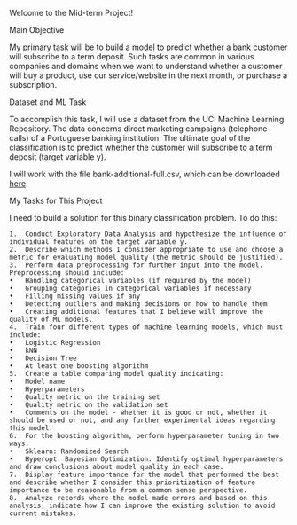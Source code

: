 Welcome to the Mid-term Project!

Main Objective

My primary task will be to build a model to predict whether a bank customer will subscribe to a term deposit. Such tasks are common in various companies and domains when we want to understand whether a customer will buy a product, use our service/website in the next month, or purchase a subscription.


Dataset and ML Task

To accomplish this task, I will use a dataset from the UCI Machine Learning Repository. The data concerns direct marketing campaigns (telephone calls) of a Portuguese banking institution. The ultimate goal of the classification is to predict whether the customer will subscribe to a term deposit (target variable y).

I will work with the file bank-additional-full.csv, which can be downloaded [here](https://drive.google.com/file/d/1pDr0hAOnu1JsEiJeBu_F2Jv0GPxKiujW/view?usp=drive_link).

My Tasks for This Project

I need to build a solution for this binary classification problem. To do this:

	1.	Conduct Exploratory Data Analysis and hypothesize the influence of individual features on the target variable y.
	2.	Describe which methods I consider appropriate to use and choose a metric for evaluating model quality (the metric should be justified).
	3.	Perform data preprocessing for further input into the model. Preprocessing should include:
	•	Handling categorical variables (if required by the model)
	•	Grouping categories in categorical variables if necessary
	•	Filling missing values if any
	•	Detecting outliers and making decisions on how to handle them
	•	Creating additional features that I believe will improve the quality of ML models.
	4.	Train four different types of machine learning models, which must include:
	•	Logistic Regression
	•	kNN
	•	Decision Tree
	•	At least one boosting algorithm
	5.	Create a table comparing model quality indicating:
	•	Model name
	•	Hyperparameters
	•	Quality metric on the training set
	•	Quality metric on the validation set
	•	Comments on the model - whether it is good or not, whether it should be used or not, and any further experimental ideas regarding this model.
	6.	For the boosting algorithm, perform hyperparameter tuning in two ways:
	•	Sklearn: Randomized Search
	•	Hyperopt: Bayesian Optimization. Identify optimal hyperparameters and draw conclusions about model quality in each case.
	7.	Display feature importance for the model that performed the best and describe whether I consider this prioritization of feature importance to be reasonable from a common sense perspective.
	8.	Analyze records where the model made errors and based on this analysis, indicate how I can improve the existing solution to avoid current mistakes.
